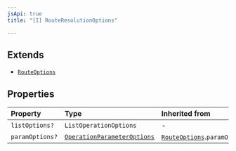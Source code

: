 ```yaml
---
jsApi: true
title: "[I] RouteResolutionOptions"

---
```

## Extends

- [`RouteOptions`](RouteOptions.md)

## Properties

| Property | Type | Inherited from |
| :------ | :------ | :------ |
| `listOptions?` | `ListOperationOptions` | - |
| `paramOptions?` | [`OperationParameterOptions`](OperationParameterOptions.md) | [`RouteOptions`](RouteOptions.md).`paramOptions` |
